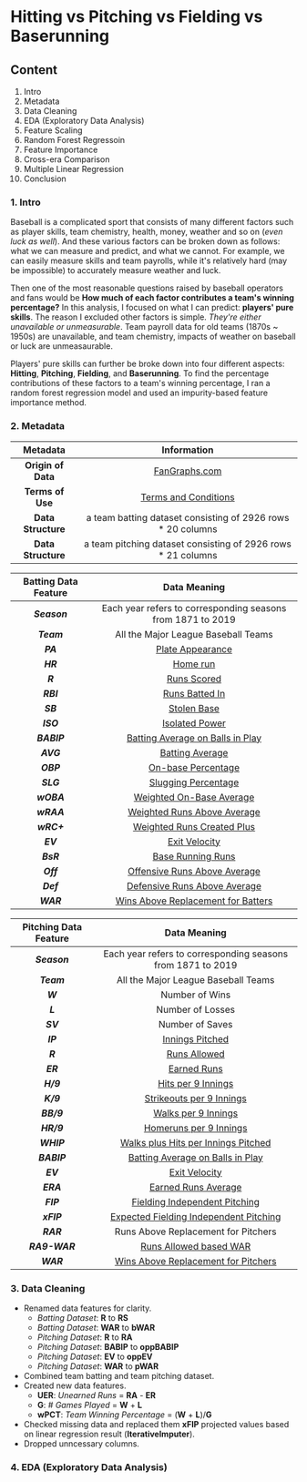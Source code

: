 # Hitting vs Pitching vs Fielding vs Baserunning
## Content
1. Intro
2. Metadata
3. Data Cleaning
4. EDA (Exploratory Data Analysis)
5. Feature Scaling
6. Random Forest Regressoin
7. Feature Importance
8. Cross-era Comparison
9. Multiple Linear Regression
10. Conclusion

### 1. Intro
Baseball is a complicated sport that consists of many different factors such as player skills, team chemistry, health, money, weather and so on (*even luck as well*). And these various factors can be broken down as follows: what we can measure and predict, and what we cannot. For example, we can easily measure skills and team payrolls, while it's relatively hard (may be impossible) to accurately measure weather and luck.

Then one of the most reasonable questions raised by baseball operators and fans would be **How much of each factor contributes a team's winning percentage?**
In this analysis, I focused on what I can predict: **players' pure skills**. The reason I excluded other factors is simple. *They're either unavailable or unmeasurable*. Team payroll data for old teams (1870s ~ 1950s) are unavailable, and team chemistry, impacts of weather on baseball or luck are unmeasaurable.

Players' pure skills can further be broke down into four different aspects: **Hitting**, **Pitching**, **Fielding**, and **Baserunning**. To find the percentage contributions of these factors to a team's winning percentage, I ran a random forest regression model and used an impurity-based feature importance method.

### 2. Metadata
| **Metadata** | **Information** |
| :-----------: | :-----------: |
| **Origin of Data** | [FanGraphs.com](https://www.fangraphs.com) |
| **Terms of Use** | [Terms and Conditions](https://www.fangraphs.com/about/terms-of-service) |
| **Data Structure** | a team batting dataset consisting of 2926 rows * 20 columns |
| **Data Structure** | a team pitching dataset consisting of 2926 rows * 21 columns |

| **Batting Data Feature** | **Data Meaning** |
| :-----------: | :-----------: |
| ***Season*** | Each year refers to corresponding seasons from 1871 to 2019 |
| ***Team*** | All the Major League Baseball Teams |
| ***PA*** | [Plate Appearance](http://m.mlb.com/glossary/standard-stats/plate-appearance) |
| ***HR*** | [Home run](http://m.mlb.com/glossary/standard-stats/home-run) |
| ***R*** | [Runs Scored](http://m.mlb.com/glossary/standard-stats/run) |
| ***RBI*** | [Runs Batted In](http://m.mlb.com/glossary/standard-stats/runs-batted-in) |
| ***SB*** | [Stolen Base](http://m.mlb.com/glossary/standard-stats/stolen-base) |
| ***ISO*** | [Isolated Power](https://library.fangraphs.com/offense/iso/) |
| ***BABIP*** | [Batting Average on Balls in Play](https://library.fangraphs.com/pitching/babip/) |
| ***AVG*** | [Batting Average](http://m.mlb.com/glossary/standard-stats/batting-average) |
| ***OBP*** | [On-base Percentage](https://library.fangraphs.com/offense/obp/) |
| ***SLG*** | [Slugging Percentage](http://m.mlb.com/glossary/standard-stats/slugging-percentage) |
| ***wOBA*** | [Weighted On-Base Average](https://library.fangraphs.com/offense/woba/) |
| ***wRAA*** | [Weighted Runs Above Average](https://library.fangraphs.com/offense/wraa/) |
| ***wRC+*** | [Weighted Runs Created Plus](https://library.fangraphs.com/offense/wrc/) |
| ***EV*** | [Exit Velocity](http://m.mlb.com/glossary/statcast/exit-velocity) |
| ***BsR*** | [Base Running Runs](https://library.fangraphs.com/offense/bsr/) |
| ***Off*** | [Offensive Runs Above Average](https://library.fangraphs.com/offense/off/) |
| ***Def*** | [Defensive Runs Above Average](https://library.fangraphs.com/defense/def/) |
| ***WAR*** | [Wins Above Replacement for Batters](https://library.fangraphs.com/war/war-position-players/) |

| **Pitching Data Feature** | **Data Meaning** |
| :-----------: | :-----------: |
| ***Season*** | Each year refers to corresponding seasons from 1871 to 2019 |
| ***Team*** | All the Major League Baseball Teams |
| ***W*** | Number of Wins |
| ***L*** | Number of Losses |
| ***SV*** | Number of Saves |
| ***IP*** | [Innings Pitched](http://m.mlb.com/glossary/standard-stats/innings-pitched) |
| ***R*** | [Runs Allowed](http://m.mlb.com/glossary/standard-stats/run) |
| ***ER*** | [Earned Runs](http://m.mlb.com/glossary/standard-stats/earned-run) |
| ***H/9*** | [Hits per 9 Innings](http://m.mlb.com/glossary/advanced-stats/hits-per-nine-innings) |
| ***K/9*** | [Strikeouts per 9 Innings](https://library.fangraphs.com/pitching/rate-stats/) |
| ***BB/9*** | [Walks per 9 Innings](https://library.fangraphs.com/pitching/rate-stats/) |
| ***HR/9*** | [Homeruns per 9 Innings](http://m.mlb.com/glossary/advanced-stats/home-runs-per-nine-innings) |
| ***WHIP*** | [Walks plus Hits per Innings Pitched](https://library.fangraphs.com/pitching/whip/) |
| ***BABIP*** | [Batting Average on Balls in Play](https://library.fangraphs.com/pitching/babip/) |
| ***EV*** | [Exit Velocity](http://m.mlb.com/glossary/statcast/exit-velocity) |
| ***ERA*** | [Earned Runs Average](https://library.fangraphs.com/pitching/era/) |
| ***FIP*** | [Fielding Independent Pitching](https://library.fangraphs.com/pitching/fip/) |
| ***xFIP*** | [Expected Fielding Independent Pitching](https://library.fangraphs.com/pitching/xfip/) |
| ***RAR*** | Runs Above Replacement for Pitchers |
| ***RA9-WAR*** | [Runs Allowed based WAR](https://library.fangraphs.com/pitching/fdp/) |
| ***WAR*** | [Wins Above Replacement for Pitchers](https://library.fangraphs.com/war/calculating-war-pitchers/) |

### 3. Data Cleaning
- Renamed data features for clarity.
  * *Batting Dataset*: **R** to **RS**
  * *Batting Dataset*: **WAR** to **bWAR**
  * *Pitching Dataset*: **R** to **RA**
  * *Pitching Dataset*: **BABIP** to **oppBABIP**
  * *Pitching Dataset*: **EV** to **oppEV**
  * *Pitching Dataset*: **WAR** to **pWAR**
- Combined team batting and team pitching dataset.
- Created new data features.
  * **UER**: *Unearned Runs* = **RA** - **ER**
  * **G**: *# Games Played* = **W** + **L**
  * **wPCT**: *Team Winning Percentage* = (**W** + **L**)/**G**
- Checked missing data and replaced them **xFIP** projected values based on linear regression result (**IterativeImputer**).
- Dropped unncessary columns.

### 4. EDA (Exploratory Data Analysis)

